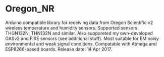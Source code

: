 # Oregon_NR
Arduino compatible library for receiving data from Oregon Scientific v2 wireless temperature and humidity sensors.
Supported sensors: THGN132N, THN132N and similar. Also supporeted my own-developed GASv2 and FIRE sensors (see additional stuff).
Most suitable for EM noisy environmental and weak signal conditions. 
Compatable with Atmega and ESP8266-based boards.
Release date: 14 Apr 2017.




